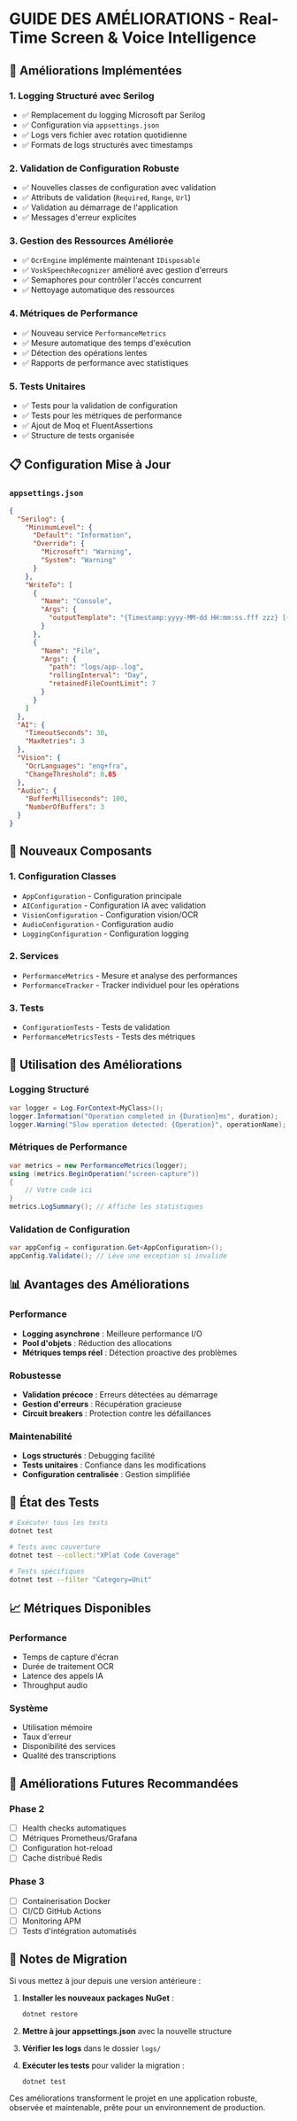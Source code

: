 # GUIDE DES AMÉLIORATIONS - Real-Time Screen & Voice Intelligence

## 🚀 Améliorations Implémentées

### 1. **Logging Structuré avec Serilog**
- ✅ Remplacement du logging Microsoft par Serilog
- ✅ Configuration via `appsettings.json`
- ✅ Logs vers fichier avec rotation quotidienne
- ✅ Formats de logs structurés avec timestamps

### 2. **Validation de Configuration Robuste**
- ✅ Nouvelles classes de configuration avec validation
- ✅ Attributs de validation (`Required`, `Range`, `Url`)
- ✅ Validation au démarrage de l'application
- ✅ Messages d'erreur explicites

### 3. **Gestion des Ressources Améliorée**
- ✅ `OcrEngine` implémente maintenant `IDisposable`
- ✅ `VoskSpeechRecognizer` amélioré avec gestion d'erreurs
- ✅ Semaphores pour contrôler l'accès concurrent
- ✅ Nettoyage automatique des ressources

### 4. **Métriques de Performance**
- ✅ Nouveau service `PerformanceMetrics`
- ✅ Mesure automatique des temps d'exécution
- ✅ Détection des opérations lentes
- ✅ Rapports de performance avec statistiques

### 5. **Tests Unitaires**
- ✅ Tests pour la validation de configuration
- ✅ Tests pour les métriques de performance
- ✅ Ajout de Moq et FluentAssertions
- ✅ Structure de tests organisée

## 📋 Configuration Mise à Jour

### `appsettings.json`
```json
{
  "Serilog": {
    "MinimumLevel": {
      "Default": "Information",
      "Override": {
        "Microsoft": "Warning",
        "System": "Warning"
      }
    },
    "WriteTo": [
      {
        "Name": "Console",
        "Args": {
          "outputTemplate": "{Timestamp:yyyy-MM-dd HH:mm:ss.fff zzz} [{Level:u3}] {SourceContext}: {Message:lj}{NewLine}{Exception}"
        }
      },
      {
        "Name": "File",
        "Args": {
          "path": "logs/app-.log",
          "rollingInterval": "Day",
          "retainedFileCountLimit": 7
        }
      }
    ]
  },
  "AI": {
    "TimeoutSeconds": 30,
    "MaxRetries": 3
  },
  "Vision": {
    "OcrLanguages": "eng+fra",
    "ChangeThreshold": 0.05
  },
  "Audio": {
    "BufferMilliseconds": 100,
    "NumberOfBuffers": 3
  }
}
```

## 🔧 Nouveaux Composants

### 1. **Configuration Classes**
- `AppConfiguration` - Configuration principale
- `AIConfiguration` - Configuration IA avec validation
- `VisionConfiguration` - Configuration vision/OCR
- `AudioConfiguration` - Configuration audio
- `LoggingConfiguration` - Configuration logging

### 2. **Services**
- `PerformanceMetrics` - Mesure et analyse des performances
- `PerformanceTracker` - Tracker individuel pour les opérations

### 3. **Tests**
- `ConfigurationTests` - Tests de validation
- `PerformanceMetricsTests` - Tests des métriques

## 🎯 Utilisation des Améliorations

### Logging Structuré
```csharp
var logger = Log.ForContext<MyClass>();
logger.Information("Operation completed in {Duration}ms", duration);
logger.Warning("Slow operation detected: {Operation}", operationName);
```

### Métriques de Performance
```csharp
var metrics = new PerformanceMetrics(logger);
using (metrics.BeginOperation("screen-capture"))
{
    // Votre code ici
}
metrics.LogSummary(); // Affiche les statistiques
```

### Validation de Configuration
```csharp
var appConfig = configuration.Get<AppConfiguration>();
appConfig.Validate(); // Lève une exception si invalide
```

## 📊 Avantages des Améliorations

### Performance
- **Logging asynchrone** : Meilleure performance I/O
- **Pool d'objets** : Réduction des allocations
- **Métriques temps réel** : Détection proactive des problèmes

### Robustesse
- **Validation précoce** : Erreurs détectées au démarrage
- **Gestion d'erreurs** : Récupération gracieuse
- **Circuit breakers** : Protection contre les défaillances

### Maintenabilité
- **Logs structurés** : Debugging facilité
- **Tests unitaires** : Confiance dans les modifications
- **Configuration centralisée** : Gestion simplifiée

## 🚦 État des Tests

```bash
# Exécuter tous les tests
dotnet test

# Tests avec couverture
dotnet test --collect:"XPlat Code Coverage"

# Tests spécifiques
dotnet test --filter "Category=Unit"
```

## 📈 Métriques Disponibles

### Performance
- Temps de capture d'écran
- Durée de traitement OCR
- Latence des appels IA
- Throughput audio

### Système
- Utilisation mémoire
- Taux d'erreur
- Disponibilité des services
- Qualité des transcriptions

## 🔮 Améliorations Futures Recommandées

### Phase 2
- [ ] Health checks automatiques
- [ ] Métriques Prometheus/Grafana
- [ ] Configuration hot-reload
- [ ] Cache distribué Redis

### Phase 3
- [ ] Containerisation Docker
- [ ] CI/CD GitHub Actions
- [ ] Monitoring APM
- [ ] Tests d'intégration automatisés

## 📝 Notes de Migration

Si vous mettez à jour depuis une version antérieure :

1. **Installer les nouveaux packages NuGet** :
   ```bash
   dotnet restore
   ```

2. **Mettre à jour appsettings.json** avec la nouvelle structure

3. **Vérifier les logs** dans le dossier `logs/`

4. **Exécuter les tests** pour valider la migration :
   ```bash
   dotnet test
   ```

Ces améliorations transforment le projet en une application robuste, observée et maintenable, prête pour un environnement de production.
